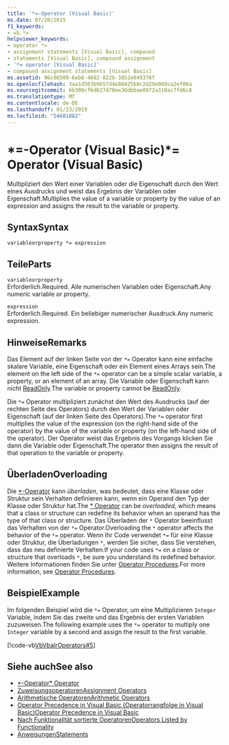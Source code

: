 ```yaml
---
title: '*=-Operator (Visual Basic)'
ms.date: 07/20/2015
f1_keywords:
- vb.*=
helpviewer_keywords:
- operator *=
- assignment statements [Visual Basic], compound
- statements [Visual Basic], compound assignment
- '*= operator [Visual Basic]'
- compound assignment statements [Visual Basic]
ms.assetid: 96c86509-6eb8-4682-8226-3852e049376f
ms.openlocfilehash: 3aa1d563b9657d4e80425b8c2d29e069ca2ef06a
ms.sourcegitcommit: 6b308cf6d627d78ee36dbbae8972a310ac7fd6c8
ms.translationtype: MT
ms.contentlocale: de-DE
ms.lasthandoff: 01/23/2019
ms.locfileid: "54601882"
---
```

# <a name="-operator-visual-basic"></a><span data-ttu-id="921f2-102">\*=-Operator (Visual Basic)</span><span class="sxs-lookup"><span data-stu-id="921f2-102">\*= Operator (Visual Basic)</span></span>
<span data-ttu-id="921f2-103">Multipliziert den Wert einer Variablen oder die Eigenschaft durch den Wert eines Ausdrucks und weist das Ergebnis der Variablen oder Eigenschaft.</span><span class="sxs-lookup"><span data-stu-id="921f2-103">Multiplies the value of a variable or property by the value of an expression and assigns the result to the variable or property.</span></span>  
  
## <a name="syntax"></a><span data-ttu-id="921f2-104">Syntax</span><span class="sxs-lookup"><span data-stu-id="921f2-104">Syntax</span></span>  
  
```  
variableorproperty *= expression  
```  
  
## <a name="parts"></a><span data-ttu-id="921f2-105">Teile</span><span class="sxs-lookup"><span data-stu-id="921f2-105">Parts</span></span>  
 `variableorproperty`  
 <span data-ttu-id="921f2-106">Erforderlich.</span><span class="sxs-lookup"><span data-stu-id="921f2-106">Required.</span></span> <span data-ttu-id="921f2-107">Alle numerischen Variablen oder Eigenschaft.</span><span class="sxs-lookup"><span data-stu-id="921f2-107">Any numeric variable or property.</span></span>  
  
 `expression`  
 <span data-ttu-id="921f2-108">Erforderlich.</span><span class="sxs-lookup"><span data-stu-id="921f2-108">Required.</span></span> <span data-ttu-id="921f2-109">Ein beliebiger numerischer Ausdruck.</span><span class="sxs-lookup"><span data-stu-id="921f2-109">Any numeric expression.</span></span>  
  
## <a name="remarks"></a><span data-ttu-id="921f2-110">Hinweise</span><span class="sxs-lookup"><span data-stu-id="921f2-110">Remarks</span></span>  
 <span data-ttu-id="921f2-111">Das Element auf der linken Seite von der `*=` Operator kann eine einfache skalare Variable, eine Eigenschaft oder ein Element eines Arrays sein.</span><span class="sxs-lookup"><span data-stu-id="921f2-111">The element on the left side of the `*=` operator can be a simple scalar variable, a property, or an element of an array.</span></span> <span data-ttu-id="921f2-112">Die Variable oder Eigenschaft kann nicht [ReadOnly](../../../visual-basic/language-reference/modifiers/readonly.md).</span><span class="sxs-lookup"><span data-stu-id="921f2-112">The variable or property cannot be [ReadOnly](../../../visual-basic/language-reference/modifiers/readonly.md).</span></span>  
  
 <span data-ttu-id="921f2-113">Die `*=` Operator multipliziert zunächst den Wert des Ausdrucks (auf der rechten Seite des Operators) durch den Wert der Variablen oder Eigenschaft (auf der linken Seite des Operators).</span><span class="sxs-lookup"><span data-stu-id="921f2-113">The `*=` operator first multiplies the value of the expression (on the right-hand side of the operator) by the value of the variable or property (on the left-hand side of the operator).</span></span> <span data-ttu-id="921f2-114">Der Operator weist das Ergebnis des Vorgangs klicken Sie dann die Variable oder Eigenschaft.</span><span class="sxs-lookup"><span data-stu-id="921f2-114">The operator then assigns the result of that operation to the variable or property.</span></span>  
  
## <a name="overloading"></a><span data-ttu-id="921f2-115">Überladen</span><span class="sxs-lookup"><span data-stu-id="921f2-115">Overloading</span></span>  
 <span data-ttu-id="921f2-116">Die [\*-Operator](../../../visual-basic/language-reference/operators/multiplication-operator.md) kann *überladen*, was bedeutet, dass eine Klasse oder Struktur sein Verhalten definieren kann, wenn ein Operand den Typ der Klasse oder Struktur hat.</span><span class="sxs-lookup"><span data-stu-id="921f2-116">The [\* Operator](../../../visual-basic/language-reference/operators/multiplication-operator.md) can be *overloaded*, which means that a class or structure can redefine its behavior when an operand has the type of that class or structure.</span></span> <span data-ttu-id="921f2-117">Das Überladen der `*` Operator beeinflusst das Verhalten von der `*=` Operator.</span><span class="sxs-lookup"><span data-stu-id="921f2-117">Overloading the `*` operator affects the behavior of the `*=` operator.</span></span> <span data-ttu-id="921f2-118">Wenn Ihr Code verwendet `*=` für eine Klasse oder Struktur, die Überladungen `*`, werden Sie sicher, dass Sie verstehen, dass das neu definierte Verhalten.</span><span class="sxs-lookup"><span data-stu-id="921f2-118">If your code uses `*=` on a class or structure that overloads `*`, be sure you understand its redefined behavior.</span></span> <span data-ttu-id="921f2-119">Weitere Informationen finden Sie unter [Operator Procedures](../../../visual-basic/programming-guide/language-features/procedures/operator-procedures.md).</span><span class="sxs-lookup"><span data-stu-id="921f2-119">For more information, see [Operator Procedures](../../../visual-basic/programming-guide/language-features/procedures/operator-procedures.md).</span></span>  
  
## <a name="example"></a><span data-ttu-id="921f2-120">Beispiel</span><span class="sxs-lookup"><span data-stu-id="921f2-120">Example</span></span>  
 <span data-ttu-id="921f2-121">Im folgenden Beispiel wird die `*=` Operator, um eine Multiplizieren `Integer` Variable, indem Sie das zweite und das Ergebnis der ersten Variablen zuzuweisen.</span><span class="sxs-lookup"><span data-stu-id="921f2-121">The following example uses the `*=` operator to multiply one `Integer` variable by a second and assign the result to the first variable.</span></span>  
  
 [!code-vb[VbVbalrOperators#5](../../../visual-basic/language-reference/operators/codesnippet/VisualBasic/multiplication-assignment-operator_1.vb)]  
  
## <a name="see-also"></a><span data-ttu-id="921f2-122">Siehe auch</span><span class="sxs-lookup"><span data-stu-id="921f2-122">See also</span></span>
- [<span data-ttu-id="921f2-123">\*-Operator</span><span class="sxs-lookup"><span data-stu-id="921f2-123">\* Operator</span></span>](../../../visual-basic/language-reference/operators/multiplication-operator.md)
- [<span data-ttu-id="921f2-124">Zuweisungsoperatoren</span><span class="sxs-lookup"><span data-stu-id="921f2-124">Assignment Operators</span></span>](../../../visual-basic/language-reference/operators/assignment-operators.md)
- [<span data-ttu-id="921f2-125">Arithmetische Operatoren</span><span class="sxs-lookup"><span data-stu-id="921f2-125">Arithmetic Operators</span></span>](../../../visual-basic/language-reference/operators/arithmetic-operators.md)
- [<span data-ttu-id="921f2-126">Operator Precedence in Visual Basic (Operatorrangfolge in Visual Basic)</span><span class="sxs-lookup"><span data-stu-id="921f2-126">Operator Precedence in Visual Basic</span></span>](../../../visual-basic/language-reference/operators/operator-precedence.md)
- [<span data-ttu-id="921f2-127">Nach Funktionalität sortierte Operatoren</span><span class="sxs-lookup"><span data-stu-id="921f2-127">Operators Listed by Functionality</span></span>](../../../visual-basic/language-reference/operators/operators-listed-by-functionality.md)
- [<span data-ttu-id="921f2-128">Anweisungen</span><span class="sxs-lookup"><span data-stu-id="921f2-128">Statements</span></span>](../../../visual-basic/programming-guide/language-features/statements.md)

